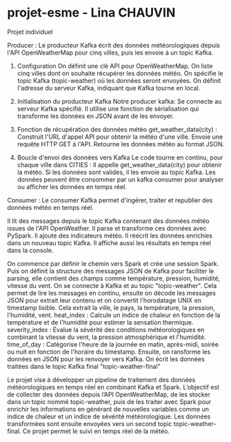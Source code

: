# projet-esme - Lina CHAUVIN
Projet individuel

Producer :
Le producteur Kafka écrit des données météorologiques depuis l'API OpenWeatherMap pour cinq villes, puis les envoie à un topic Kafka.

1. Configuration
On définit une clé API pour OpenWeatherMap.
On liste cinq villes dont on souhaite récupérer les données météo.
On spécifie le topic Kafka (topic-weather) où les données seront envoyées.
On définit l'adresse du serveur Kafka, indiquant que Kafka tourne en local.

2. Initialisation du producteur Kafka 
Notre producer kafka:
Se connecte au serveur Kafka spécifié.
Il utilise une fonction de sérialisation qui transforme les données en JSON avant de les envoyer.

3. Fonction de récupération des données météo
get_weather_data(city) :
Construit l'URL d'appel API pour obtenir la météo d'une ville.
Envoie une requête HTTP GET à l'API.
Retourne les données météo au format JSON.

4. Boucle d'envoi des données vers Kafka 
Le code tourne en continu, pour chaque ville dans CITIES :
Il appelle get_weather_data(city) pour obtenir la météo.
Si les données sont valides, il les envoie au topic Kafka.
Les données peuvent être consommer par un kafka consumer pour analyser ou afficher les données en temps réel.

Consumer : 
Le consumer Kafka permet d'ingérer, traiter et republier des données météo en temps réel.

Il lit des messages depuis le topic Kafka contenant des données météo issues de l'API OpenWeather.
Il parse et transforme ces données avec PySpark.
Il ajoute des indicateurs météo.
Il réécrit les données enrichies dans un nouveau topic Kafka.
Il affiche aussi les résultats en temps réel dans la console.

On commence par définir le chemin vers Spark et crée une session Spark. Puis on définit la structure des messages JSON de Kafka pour faciliter le parsing, elle contient des champs comme température, pression, humidité, vitesse du vent. On se connecte à Kafka et au topic "topic-weather". Cela permet de lire les messages en continu, ensuite on décode les messages JSON pour extrait leur contenu et on convertit l'horodatage UNIX en timestamp lisible.
Cela extrait la ville, le pays, la température, la pression, l'humidité, vent.
heat_index : Calcule un indice de chaleur en fonction de la température et de l'humidité pour estimer la sensation thermique.
severity_index : Évalue la sévérité des conditions météorologiques en combinant la vitesse du vent, la pression atmosphérique et l'humidité.
time_of_day : Catégorise l'heure de la journée en matin, après-midi, soirée ou nuit en fonction de l'horaire du timestamp.
Ensuite, on ransforme les données en JSON pour les renvoyer vers Kafka. On écrit les données traitées dans le topic Kafka final "topic-weather-final"

Le projet vise à développer un pipeline de traitement des données météorologiques en temps réel en combinant Kafka et Spark. L’objectif est de collecter des données depuis l’API OpenWeatherMap, de les stocker dans un topic nommé topic-weather, puis de les traiter avec Spark pour enrichir les informations en générant de nouvelles variables comme un indice de chaleur et un indice de sévérité météorologique. Les données transformées sont ensuite envoyées vers un second topic topic-weather-final. Ce projet permet le suivi en temps réel de la météo.



